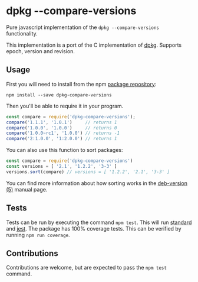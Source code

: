 dpkg --compare-versions
=======================
Pure javascript implementation of the `dpkg --compare-versions` functionality.

This implementation is a port of the C implementation of [dpkg](https://git.dpkg.org/cgit/dpkg/dpkg.git/tree/lib/dpkg/version.c).
Supports epoch, version and revision.

Usage
-----

First you will need to install from the npm [package repository](https://www.npmjs.com/package/dpkg-compare-versions):

`npm install --save dpkg-compare-versions`

Then you'll be able to require it in your program.

```js
const compare = require('dpkg-compare-versions');
compare('1.1.1', '1.0.1')     // returns 1
compare('1.0.0', '1.0.0')     // returns 0
compare('1.0.0~rc1', '1.0.0') // returns -1
compare('2:1.0.0', '1:2.0.0') // returns 1
```

You can also use this function to sort packages:

```js
const compare = require('dpkg-compare-versions')
const versions = [ '2.1', '1.2.2', '3-3' ]
versions.sort(compare) // versions = [ '1.2.2', '2.1', '3-3' ]
```

You can find more information about how sorting works in the [deb-version (5)](http://man7.org/linux/man-pages/man5/deb-version.5.html) manual page.

Tests
-----

Tests can be run by executing the command `npm test`. This will run [standard](https://standardjs.com/) and [jest](https://jestjs.io/).
The package has 100% coverage tests. This can be verified by running `npm run coverage`.

Contributions
-------------

Contributions are welcome, but are expected to pass the `npm test` command.
